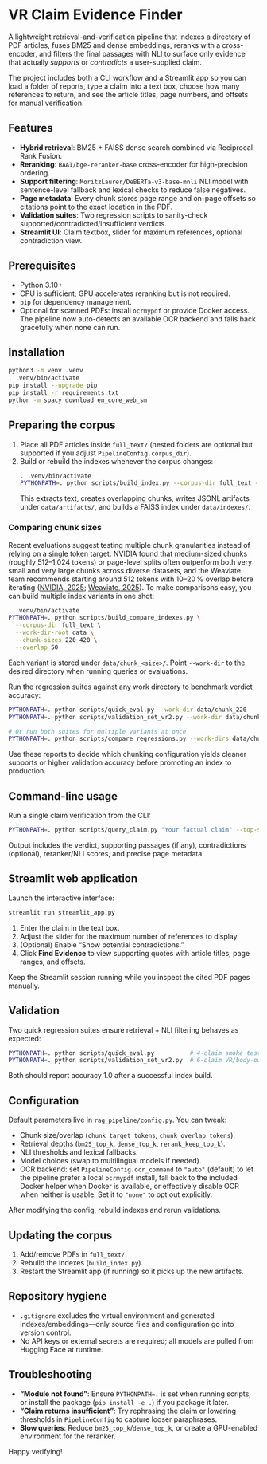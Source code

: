 # VR Claim Evidence Finder

A lightweight retrieval-and-verification pipeline that indexes a directory of PDF articles, fuses BM25 and dense embeddings, reranks with a cross-encoder, and filters the final passages with NLI to surface only evidence that actually *supports* or *contradicts* a user-supplied claim.

The project includes both a CLI workflow and a Streamlit app so you can load a folder of reports, type a claim into a text box, choose how many references to return, and see the article titles, page numbers, and offsets for manual verification.

## Features
- **Hybrid retrieval**: BM25 + FAISS dense search combined via Reciprocal Rank Fusion.
- **Reranking**: `BAAI/bge-reranker-base` cross-encoder for high-precision ordering.
- **Support filtering**: `MoritzLaurer/DeBERTa-v3-base-mnli` NLI model with sentence-level fallback and lexical checks to reduce false negatives.
- **Page metadata**: Every chunk stores page range and on-page offsets so citations point to the exact location in the PDF.
- **Validation suites**: Two regression scripts to sanity-check supported/contradicted/insufficient verdicts.
- **Streamlit UI**: Claim textbox, slider for maximum references, optional contradiction view.

## Prerequisites
- Python 3.10+
- CPU is sufficient; GPU accelerates reranking but is not required.
- `pip` for dependency management.
- Optional for scanned PDFs: install `ocrmypdf` or provide Docker access. The
  pipeline now auto-detects an available OCR backend and falls back gracefully
  when none can run.

## Installation
```bash
python3 -m venv .venv
. .venv/bin/activate
pip install --upgrade pip
pip install -r requirements.txt
python -m spacy download en_core_web_sm
```

## Preparing the corpus
1. Place all PDF articles inside `full_text/` (nested folders are optional but supported if you adjust `PipelineConfig.corpus_dir`).
2. Build or rebuild the indexes whenever the corpus changes:
   ```bash
   . .venv/bin/activate
   PYTHONPATH=. python scripts/build_index.py --corpus-dir full_text --work-dir data
   ```
   This extracts text, creates overlapping chunks, writes JSONL artifacts under `data/artifacts/`, and builds a FAISS index under `data/indexes/`.

### Comparing chunk sizes
Recent evaluations suggest testing multiple chunk granularities instead of relying on a single token target: NVIDIA found that medium-sized chunks (roughly 512–1,024 tokens) or page-level splits often outperform both very small and very large chunks across diverse datasets, and the Weaviate team recommends starting around 512 tokens with 10–20 % overlap before iterating ([NVIDIA, 2025](https://developer.nvidia.com/blog/finding-the-best-chunking-strategy-for-accurate-ai-responses/); [Weaviate, 2025](https://weaviate.io/blog/chunking-strategies-for-rag)). To make comparisons easy, you can build multiple index variants in one shot:

```bash
. .venv/bin/activate
PYTHONPATH=. python scripts/build_compare_indexes.py \
  --corpus-dir full_text \
  --work-dir-root data \
  --chunk-sizes 220 420 \
  --overlap 50
```

Each variant is stored under `data/chunk_<size>/`. Point `--work-dir` to the desired directory when running queries or evaluations.

Run the regression suites against any work directory to benchmark verdict accuracy:

```bash
PYTHONPATH=. python scripts/quick_eval.py --work-dir data/chunk_220
PYTHONPATH=. python scripts/validation_set_vr2.py --work-dir data/chunk_420

# Or run both suites for multiple variants at once
PYTHONPATH=. python scripts/compare_regressions.py --work-dirs data/chunk_220 data/chunk_420
```

Use these reports to decide which chunking configuration yields cleaner supports or higher validation accuracy before promoting an index to production.

## Command-line usage
Run a single claim verification from the CLI:
```bash
PYTHONPATH=. python scripts/query_claim.py "Your factual claim" --top-supports 3
```
Output includes the verdict, supporting passages (if any), contradictions (optional), reranker/NLI scores, and precise page metadata.

## Streamlit web application
Launch the interactive interface:
```bash
streamlit run streamlit_app.py
```
1. Enter the claim in the text box.
2. Adjust the slider for the maximum number of references to display.
3. (Optional) Enable “Show potential contradictions.”
4. Click **Find Evidence** to view supporting quotes with article titles, page ranges, and offsets.

Keep the Streamlit session running while you inspect the cited PDF pages manually.

## Validation
Two quick regression suites ensure retrieval + NLI filtering behaves as expected:
```bash
PYTHONPATH=. python scripts/quick_eval.py          # 4-claim smoke test
PYTHONPATH=. python scripts/validation_set_vr2.py  # 6-claim VR/body-ownership set
```
Both should report accuracy 1.0 after a successful index build.

## Configuration
Default parameters live in `rag_pipeline/config.py`. You can tweak:
- Chunk size/overlap (`chunk_target_tokens`, `chunk_overlap_tokens`).
- Retrieval depths (`bm25_top_k`, `dense_top_k`, `rerank_keep_top_k`).
- NLI thresholds and lexical fallbacks.
- Model choices (swap to multilingual models if needed).
- OCR backend: set `PipelineConfig.ocr_command` to `"auto"` (default) to let the
  pipeline prefer a local `ocrmypdf` install, fall back to the included Docker
  helper when Docker is available, or effectively disable OCR when neither is
  usable. Set it to `"none"` to opt out explicitly.

After modifying the config, rebuild indexes and rerun validations.

## Updating the corpus
1. Add/remove PDFs in `full_text/`.
2. Rebuild the indexes (`build_index.py`).
3. Restart the Streamlit app (if running) so it picks up the new artifacts.

## Repository hygiene
- `.gitignore` excludes the virtual environment and generated indexes/embeddings—only source files and configuration go into version control.
- No API keys or external secrets are required; all models are pulled from Hugging Face at runtime.

## Troubleshooting
- **“Module not found”**: Ensure `PYTHONPATH=.` is set when running scripts, or install the package (`pip install -e .`) if you package it later.
- **“Claim returns insufficient”**: Try rephrasing the claim or lowering thresholds in `PipelineConfig` to capture looser paraphrases.
- **Slow queries**: Reduce `bm25_top_k`/`dense_top_k`, or create a GPU-enabled environment for the reranker.

Happy verifying!
